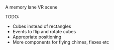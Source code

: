 A memory lane VR scene

TODO:
* Cubes instead of rectangles
* Events to flip and rotate cubes
* Appropriate positioning
* More components for flying chimes, flexes etc
